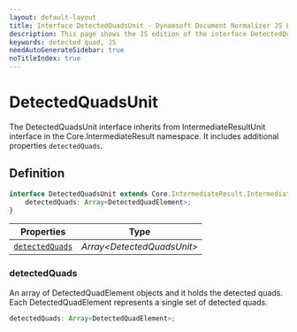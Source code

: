 ```yaml
---
layout: default-layout
title: Interface DetectedQuadsUnit - Dynamsoft Document Normalizer JS Edition API Reference
description: This page shows the JS edition of the interface DetectedQuadsUnit.
keywords: detected quad, JS
needAutoGenerateSidebar: true
noTitleIndex: true
---
```


# DetectedQuadsUnit

The DetectedQuadsUnit interface inherits from IntermediateResultUnit interface in the Core.IntermediateResult namespace. It includes additional properties `detectedQuads`.

## Definition

```ts
interface DetectedQuadsUnit extends Core.IntermediateResult.IntermediateResultUnit {
    detectedQuads: Array<DetectedQuadElement>;
}
```

| Properties              | Type |
|----------------------|-------------|
| [`detectedQuads`](#detectedquads) | *Array\<DetectedQuadsUnit>* |

### detectedQuads

An array of DetectedQuadElement objects and it holds the detected quads. Each DetectedQuadElement represents a single set of detected quads.

```ts
detectedQuads: Array<DetectedQuadElement>;
```